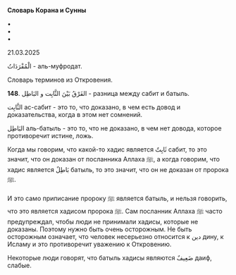 **Словарь Корана и Сунны**  
  
  
•  
•  
•  
  
21.03.2025  
  

الْمُفْرَدَاتُ - аль-муфродат.

Словарь терминов из Откровения.

  

**148**. الفَرْقُ بَيْنَ الثَّابِت و البَاطِل - разница между сабит и батыль. 

الثَّابِت ас-сабит - это то, что доказано, в чем есть довод и
доказательства, когда в этом нет сомнений. 

البَاطِل аль-батыль - это то, что не доказано, в чем нет довода, которое
противоречит истине, ложь.

Когда мы говорим, что какой-то хадис является ثَابِتٌ сабит, то это значит,
что он доказан от посланника Аллаха ﷺ, а когда говорим, что хадис
является بَاطِلٌ батыль, то это значит, что он не доказан от пророка ﷺ.

И это само приписание пророку ﷺ является батыль, и нельзя говорить, что
это является хадисом пророка ﷺ. Сам посланник Аллаха ﷺ часто
предупреждал, чтобы люди не принимали хадисы, которые не доказаны.
Поэтому нужно быть очень осторожным. Не быть осторожным означает, что
человек несерьезно относится к دين дину, к Исламу и это противоречит
уважению к Откровению. 

Некоторые люди говорят, что батыль хадисы являются ضَعِيفٌ даиф, слабые.
